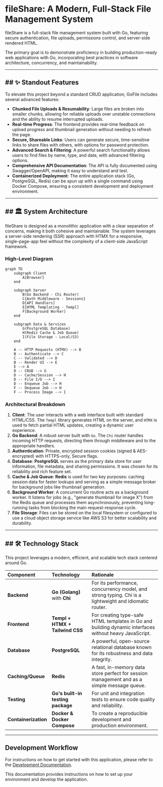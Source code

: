 # fileShare: A Modern, Full-Stack File Management System

fileShare is a full-stack file management system built with Go, featuring secure authentication, file uploads, permissions control, and server-side rendered HTML.

The primary goal is to demonstrate proficiency in building production-ready web applications with Go, incorporating best practices in software architecture, concurrency, and maintainability.

-----

## \#\# ✨ Standout Features

To elevate this project beyond a standard CRUD application, GoFile includes several advanced features:

  * **Chunked File Uploads & Resumability**: Large files are broken into smaller chunks, allowing for reliable uploads over unstable connections and the ability to resume interrupted uploads.
  * **Real-time Progress**: The frontend provides real-time feedback on upload progress and thumbnail generation without needing to refresh the page.
  * **Secure, Shareable Links**: Users can generate secure, time-sensitive links to share files with others, with options for password protection.
  * **Advanced Search & Filtering**: A powerful search functionality allows users to find files by name, type, and date, with advanced filtering options.
  * **Comprehensive API Documentation**: The API is fully documented using Swagger/OpenAPI, making it easy to understand and test.
  * **Containerized Deployment**: The entire application stack (Go, PostgreSQL, Redis) can be spun up with a single command using Docker Compose, ensuring a consistent development and deployment environment.

-----

## \#\# 🏛️ System Architecture

fileShare is designed as a monolithic application with a clear separation of concerns, making it both cohesive and maintainable. The system leverages a server-side rendering (SSR) approach with HTMX for a responsive, single-page-app feel without the complexity of a client-side JavaScript framework.

### High-Level Diagram

```mermaid
graph TD
    subgraph Client
        A[Browser]
    end

    subgraph Server
        B(Go Backend - Chi Router)
        C{Auth Middleware - Sessions}
        D[API Handlers]
        E[HTML Templating - Templ]
        F[Background Worker]
    end

    subgraph Data & Services
        G(PostgreSQL Database)
        H(Redis Cache & Job Queue)
        I(File Storage - Local/S3)
    end

    A -- HTTP Requests (HTMX) --> B
    B -- Authenticate --> C
    C -- Validated --> D
    B -- Render UI --> E
    E --> A
    D -- CRUD --> G
    D -- Cache/Session --> H
    D -- File I/O --> I
    D -- Enqueue Job --> H
    F -- Dequeue Job --> H
    F -- Process Image --> I
```

### Architectural Breakdown

1.  **Client**: The user interacts with a web interface built with standard HTML/CSS. The `Templ` library generates HTML on the server, and `HTMX` is used to fetch partial HTML updates, creating a dynamic user experience.
2.  **Go Backend**: A robust server built with `Go`. The `Chi` router handles incoming HTTP requests, directing them through middleware and to the appropriate handlers.
3.  **Authentication**: Private, encrypted session cookies (signed & AES-encrypted) with HTTPS-only, Secure flags.
4.  **Database**: **PostgreSQL** serves as the primary data store for user information, file metadata, and sharing permissions. It was chosen for its reliability and rich feature set.
5.  **Cache & Job Queue**: **Redis** is used for two key purposes: caching session data for faster lookups and serving as a simple message broker for background jobs like thumbnail generation.
6.  **Background Worker**: A concurrent Go routine acts as a background worker. It listens for jobs (e.g., "generate thumbnail for image X") from the Redis queue and processes them asynchronously, preventing long-running tasks from blocking the main request-response cycle.
7.  **File Storage**: Files can be stored on the local filesystem or configured to use a cloud object storage service like AWS S3 for better scalability and durability.

-----

## \#\# 🛠️ Technology Stack

This project leverages a modern, efficient, and scalable tech stack centered around Go.

| Component | Technology | Rationale |
| :--- | :--- | :--- |
| **Backend** | **Go (Golang)** with **Chi** | For its performance, concurrency model, and strong typing. Chi is a lightweight and idiomatic router. |
| **Frontend** | **Templ + HTMX + Tailwind CSS** | For creating type-safe HTML templates in Go and building dynamic interfaces without heavy JavaScript. |
| **Database** | **PostgreSQL** | A powerful, open-source relational database known for its robustness and data integrity. |
| **Caching/Queue** | **Redis** | A fast, in-memory data store perfect for session management and as a simple message queue. |
| **Testing** | **Go's built-in testing package** | For unit and integration tests to ensure code quality and reliability. |
| **Containerization** | **Docker & Docker Compose**| To create a reproducible development and production environment. |

-----
## Development Workflow

For instructions on how to get started with this application, please refer to the [Development Documentation](/development.md).

This documentation provides instructions on how to set up your environment and develop the application.


